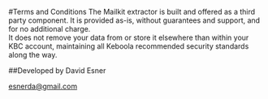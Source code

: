 #Terms and Conditions
The Mailkit extractor is built and offered as a third party component. It is provided as-is, without guarantees and support, and for no additional charge.  
It does not remove your data from or store it elsewhere than within your KBC account, maintaining all Keboola recommended security standards along the way.

##Developed by
David Esner

esnerda@gmail.com

